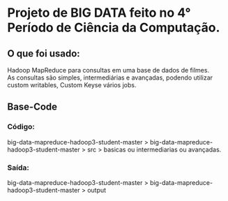 # Projeto de BIG DATA feito no 4° Período de Ciência da Computação.
## O que foi usado:
Hadoop MapReduce para consultas em uma base de dados de filmes.  
As consultas são simples, intermediárias e avançadas, podendo utilizar custom writables, Custom Keyse vários jobs.  
## Base-Code
### Código:
big-data-mapreduce-hadoop3-student-master > big-data-mapreduce-hadoop3-student-master > src > basicas ou intermediarias ou avançadas.  
### Saída:
big-data-mapreduce-hadoop3-student-master > big-data-mapreduce-hadoop3-student-master > output  

